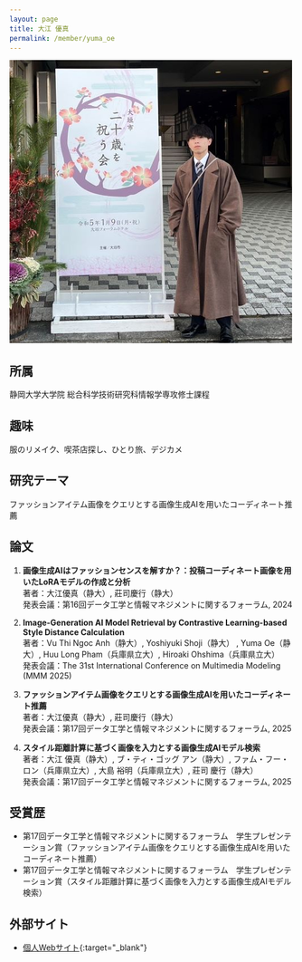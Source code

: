 ```yaml
---
layout: page
title: 大江 優真
permalink: /member/yuma_oe
---
```


![写真](/assets/img/members/yuma_oe.jpg "大江")

## 所属
静岡大学大学院 総合科学技術研究科情報学専攻修士課程

## 趣味
服のリメイク、喫茶店探し、ひとり旅、デジカメ

## 研究テーマ
ファッションアイテム画像をクエリとする画像生成AIを用いたコーディネート推薦

## 論文
1. **画像生成AIはファッションセンスを解すか？：投稿コーディネート画像を用いたLoRAモデルの作成と分析**  
著者：大江優真（静大）, 莊司慶行（静大）  
発表会議：第16回データ工学と情報マネジメントに関するフォーラム, 2024

2. **Image-Generation AI Model Retrieval by Contrastive Learning-based Style Distance Calculation**  
著者：Vu Thi Ngoc Anh（静大）, Yoshiyuki Shoji（静大） , Yuma Oe（静大）, Huu Long Pham（兵庫県立大）, Hiroaki Ohshima（兵庫県立大）  
発表会議：The 31st International Conference on Multimedia Modeling (MMM 2025)

3. **ファッションアイテム画像をクエリとする画像生成AIを用いたコーディネート推薦**  
著者：大江優真（静大）, 莊司慶行（静大）  
発表会議：第17回データ工学と情報マネジメントに関するフォーラム, 2025

4. **スタイル距離計算に基づく画像を入力とする画像生成AIモデル検索**  
著者：大江 優真（静大）, ブ・ティ・ゴッグ アン（静大）, ファム・フー・ロン（兵庫県立大）, 大島 裕明（兵庫県立大）, 莊司 慶行（静大）  
発表会議：第17回データ工学と情報マネジメントに関するフォーラム, 2025

## 受賞歴  
* 第17回データ工学と情報マネジメントに関するフォーラム　学生プレゼンテーション賞（ファッションアイテム画像をクエリとする画像生成AIを用いたコーディネート推薦）  
* 第17回データ工学と情報マネジメントに関するフォーラム　学生プレゼンテーション賞（スタイル距離計算に基づく画像を入力とする画像生成AIモデル検索）

## 外部サイト
* [個人Webサイト](https://kodhrt.github.io/){:target="_blank"}